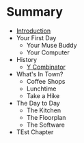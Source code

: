# Summary

* [Introduction](README.md)
* Your First Day
   * Your Muse Buddy
   * Your Computer
* History
   * [Y Combinator](y_combinator.md)
* What's In Town?
   * Coffee Shops
   * Lunchtime
   * Take a Hike
* The Day to Day
   * The Kitchen
   * The Floorplan
   * The Software
* TEst Chapter


